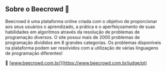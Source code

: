 ## Sobre o Beecrowd :bee:
Beecrowd é uma plataforma online criada com o objetivo de proporcionar aos seus usuários o aprendizado, a prática e o aperfeiçoamento de suas habilidades em algoritmos através da resolução de problemas de programação diversos.
O site possui mais de 2000 problemas de programação divididos em 8 grandes categorias. Os problemas disponíveis na plataforma podem ser resolvidos com a utilização de várias linguagens de programação diferentes!

:link: [www.beecrowd.com.br/](https://www.beecrowd.com.br/judge/pt)
